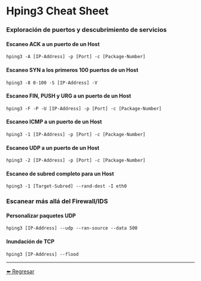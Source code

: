 # Hping3 Cheat Sheet

### Exploración de puertos y descubrimiento de servicios

#### Escaneo ACK a un puerto de un Host
```
hping3 -A [IP-Address] -p [Port] -c [Package-Number]
```

#### Escaneo SYN a los primeros 100 puertos de un Host
```
hping3 -8 0-100 -S [IP-Address] -V
```

#### Escaneo FIN, PUSH y URG a un puerto de un Host
```
hping3 -F -P -U [IP-Address] -p [Port] -c [Package-Number]
```

#### Escaneo ICMP a un puerto de un Host
```
hping3 -1 [IP-Address] -p [Port] -c [Package-Number]
```

#### Escaneo UDP a un puerto de un Host
```
hping3 -2 [IP-Address] -p [Port] -c [Package-Number]
```

#### Escaneo de subred completo para un Host
```
hping3 -1 [Target-Subred] --rand-dest -I eth0
```

### Escanear más allá del Firewall/IDS

#### Personalizar paquetes UDP
```
hping3 [IP-Address] --udp --ran-source --data 500
```

#### Inundación de TCP
```
hping3 [IP-Address] --flood
```

---

[:arrow_left: Regresar](https://github.com/m4lal0/cheatsheets)